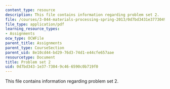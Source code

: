 ```yaml
---
content_type: resource
description: This file contains information regarding problem set 2.
file: /courses/3-044-materials-processing-spring-2013/0d7bd3431e3773049c466590c0b719f0_MIT3_044S13_pset2.pdf
file_type: application/pdf
learning_resource_types:
- Assignments
ocw_type: OCWFile
parent_title: Assignments
parent_type: CourseSection
parent_uid: 8e10cd44-bd29-76d3-74d1-e44cfe657aae
resourcetype: Document
title: Problem set 2
uid: 0d7bd343-1e37-7304-9c46-6590c0b719f0
---
```

This file contains information regarding problem set 2.

